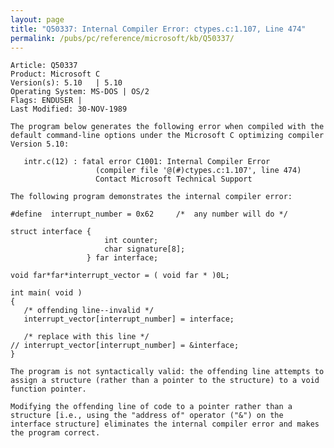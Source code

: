 ```yaml
---
layout: page
title: "Q50337: Internal Compiler Error: ctypes.c:1.107, Line 474"
permalink: /pubs/pc/reference/microsoft/kb/Q50337/
---
```


	Article: Q50337
	Product: Microsoft C
	Version(s): 5.10   | 5.10
	Operating System: MS-DOS | OS/2
	Flags: ENDUSER |
	Last Modified: 30-NOV-1989
	
	The program below generates the following error when compiled with the
	default command-line options under the Microsoft C optimizing compiler
	Version 5.10:
	
	   intr.c(12) : fatal error C1001: Internal Compiler Error
	                   (compiler file '@(#)ctypes.c:1.107', line 474)
	                   Contact Microsoft Technical Support
	
	The following program demonstrates the internal compiler error:
	
	#define  interrupt_number = 0x62     /*  any number will do */
	
	struct interface {
	                     int counter;
	                     char signature[8];
	                 } far interface;
	
	void far*far*interrupt_vector = ( void far * )0L;
	
	int main( void )
	{
	   /* offending line--invalid */
	   interrupt_vector[interrupt_number] = interface;
	
	   /* replace with this line */
	// interrupt_vector[interrupt_number] = &interface;
	}
	
	The program is not syntactically valid: the offending line attempts to
	assign a structure (rather than a pointer to the structure) to a void
	function pointer.
	
	Modifying the offending line of code to a pointer rather than a
	structure [i.e., using the "address of" operator ("&") on the
	interface structure] eliminates the internal compiler error and makes
	the program correct.
